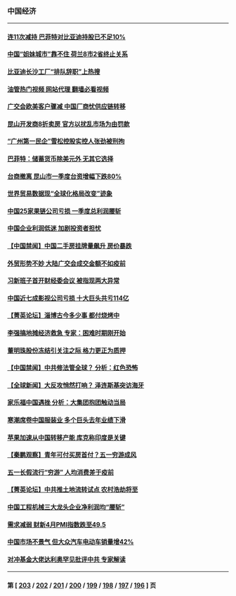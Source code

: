 ### 中国经济
---
#### [连11次减持 巴菲特对比亚迪持股已不足10%](../../pages/ncid283/n13991614.md?05090445) 
#### [中国“姐妹城市”靠不住 荷兰8市2省终止关系](../../pages/ncid283/n13991467.md?05090445) 
#### [比亚迪长沙工厂“排队辞职”上热搜](../../pages/ncid283/n13991251.md?05090445) 
#### [油管热门视频 网站代理 翻墙必看视频](http://138.2.39.72:81/youtube.html?epic-marker?05090445)
#### [广交会欧美客户骤减 中国厂商忧供应链转移](../../pages/ncid283/n13990739.md?05090445) 
#### [昆山开发商8折卖房 官方以扰乱市场为由罚款](../../pages/ncid283/n13990807.md?05090445) 
#### [“广州第一民企”雪松控股实控人张劲被刑拘](../../pages/ncid283/n13990712.md?05090445) 
#### [巴菲特：储蓄货币除美元外 无其它选择](../../pages/ncid283/n13990524.md?05090445) 
#### [台商撤离 昆山市一季度台资增幅下跌80%](../../pages/ncid283/n13990161.md?05090445) 
#### [世界贸易数据现“全球化格局改变”迹象](../../pages/ncid283/n13989803.md?05090445) 
#### [中国25家果链公司亏损 一季度总利润腰斩](../../pages/ncid283/n13989811.md?05090445) 
#### [中国企业利润低迷 加剧投资者担忧](../../pages/ncid283/n13989693.md?05090445) 
#### [【中国禁闻】中国二手房挂牌量飙升 房价暴跌](../../pages/ncid283/n13989155.md?05090445) 
#### [外贸形势不妙 大陆广交会成交金额不如疫前](../../pages/ncid283/n13989343.md?05090445) 
#### [习新班子首开财经委会议 被指现两大异常](../../pages/ncid283/n13989261.md?05090445) 
#### [中国近七成影视公司亏损 十大巨头共亏114亿](../../pages/ncid283/n13989231.md?05090445) 
#### [【菁英论坛】淄博古今多少事 都付烧烤中](../../pages/ncid283/n13989188.md?05090445) 
#### [李强搞地摊经济救急 专家：困难时期刚开始](../../pages/ncid283/n13988908.md?05090445) 
#### [董明珠股份冻结引关注之际 格力更正为质押](../../pages/ncid283/n13988833.md?05090445) 
#### [【中国禁闻】中共修法管全球？ 分析：红色恐怖](../../pages/ncid283/n13988360.md?05090445) 
#### [【全球新闻】大反攻悄然打响？ 泽连斯基突访海牙](../../pages/ncid283/n13988777.md?05090445) 
#### [家乐福中国遇挫 分析：大集团抱团触动当局](../../pages/ncid283/n13988605.md?05090445) 
#### [寒潮席卷中国服装业 多个巨头去年业绩下滑](../../pages/ncid283/n13988419.md?05090445) 
#### [苹果加速从中国转移产能 库克称印度是关键](../../pages/ncid283/n13988511.md?05090445) 
#### [【秦鹏观察】青年可付买房首付？五一穷游成风](../../pages/ncid283/n13988447.md?05090445) 
#### [五一长假流行“穷游” 人均消费差于疫前](../../pages/ncid283/n13988520.md?05090445) 
#### [【菁英论坛】中共推土地流转试点 农村浩劫将至](../../pages/ncid283/n13988362.md?05090445) 
#### [中国工程机械三大龙头企业净利润均“腰斩”](../../pages/ncid283/n13988370.md?05090445) 
#### [需求减弱 财新4月PMI指数跌至49.5](../../pages/ncid283/n13987934.md?05090445) 
#### [中国市场不景气 但大众汽车电动车销量增42%](../../pages/ncid283/n13988240.md?05090445) 
#### [对冲基金大佬达利奥罕见批评中共 专家解读](../../pages/ncid283/n13988020.md?05090445) 

---
#### 第 [ [203](./203.md?05090445) / [202](./202.md?05090445) / [201](./201.md?05090445) / [200](./200.md?05090445) / [199](./199.md?05090445) / [198](./198.md?05090445) / [197](./197.md?05090445) / [196](./196.md?05090445) ] 页
